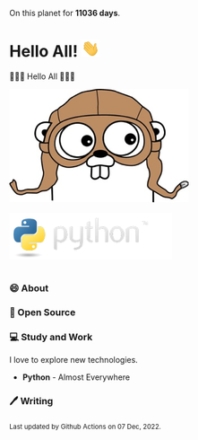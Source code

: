 On this planet for **11036 days**.

# Hello All! <img src="assets/wave.gif" width="32px" alt="">

👋👋👋 Hello All 👋👋👋

<img src="assets/footer-gopher.jpg" style="margin-bottom:16px;" alt="">
<img src="assets/python-logo.png" style="margin-bottom:16px;" alt="">


### 😄 About


### 🙏 Open Source


### 💻 Study and Work

I love to explore new technologies. 

- **Python** - Almost Everywhere

### 🖊️ Writing

<sub>Last updated by Github Actions on 07 Dec, 2022.</sub>
